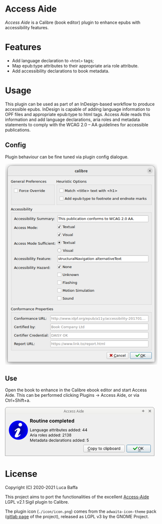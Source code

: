 # Access Aide
_Access Aide_ is a Calibre (book editor) plugin to enhance epubs with accessibility features.

# Features
 -  Add language declaration to `<html>` tags;
 -  Map epub:type attributes to their appropriate aria role attribute.
 -  Add accessibility declarations to book metadata.

# Usage
This plugin can be used as part of an InDesign-based workflow to produce accessible epubs. InDesign is capable of adding language information to OPF files and appropriate epub:type to html tags. Access Aide reads this information and add language declarations, aria roles and metadata statements to comply with the WCAG 2.0 – AA guidelines for accessible publications.

## Config
Plugin behaviour can be fine tuned via plugin config dialogue.

![Access Aide config dialogue](docs/config_dialogue.png)

## Use
Open the book to enhance in the Calibre ebook editor and start Access Aide. This can be performed clicking Plugins -> Access Aide, or via Ctrl+Shift+a.

![Access Aide confirm dialogue](docs/confirm_dialogue.png)

# License
Copyright (C) 2020-2021 Luca Baffa

This project aims to port the functionalities of the excellent [Access-Aide](https://github.com/kevinhendricks/Access-Aide) LGPL v2.1 Sigil plugin to Calibre.

The plugin icon (`./icon/icon.png`) comes from the `adwaita-icon-theme` pack ([gitlab page](https://gitlab.gnome.org/GNOME/adwaita-icon-theme) of the project), released as LGPL v3 by the GNOME Project.
